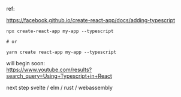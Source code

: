 ref:

https://facebook.github.io/create-react-app/docs/adding-typescript

```
npx create-react-app my-app --typescript

# or

yarn create react-app my-app --typescript
```


will begin soon:  
https://www.youtube.com/results?search_query=Using+Typescript+in+React


next step 
svelte / elm / rust / webassembly
